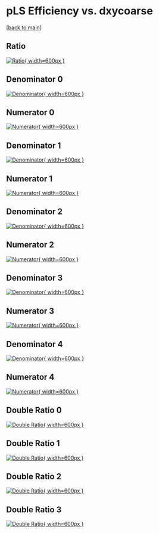 # pLS Efficiency vs. dxycoarse

[[back to main](./)]



## Ratio

[![Ratio](../mtv/var/pLS_vtr_13_0_eff_dxycoarse.png){ width=600px }](../mtv/var/pLS_vtr_13_0_eff_dxycoarse.pdf)

## Denominator 0

[![Denominator](../mtv/den/pLS_vtr_13_0_eff_dxycoarse_den0.png){ width=600px }](../mtv/den/pLS_vtr_13_0_eff_dxycoarse_den0.pdf)

## Numerator 0

[![Numerator](../mtv/num/pLS_vtr_13_0_eff_dxycoarse_num0.png){ width=600px }](../mtv/num/pLS_vtr_13_0_eff_dxycoarse_num0.pdf)

## Denominator 1

[![Denominator](../mtv/den/pLS_vtr_13_0_eff_dxycoarse_den1.png){ width=600px }](../mtv/den/pLS_vtr_13_0_eff_dxycoarse_den1.pdf)

## Numerator 1

[![Numerator](../mtv/num/pLS_vtr_13_0_eff_dxycoarse_num1.png){ width=600px }](../mtv/num/pLS_vtr_13_0_eff_dxycoarse_num1.pdf)

## Denominator 2

[![Denominator](../mtv/den/pLS_vtr_13_0_eff_dxycoarse_den2.png){ width=600px }](../mtv/den/pLS_vtr_13_0_eff_dxycoarse_den2.pdf)

## Numerator 2

[![Numerator](../mtv/num/pLS_vtr_13_0_eff_dxycoarse_num2.png){ width=600px }](../mtv/num/pLS_vtr_13_0_eff_dxycoarse_num2.pdf)

## Denominator 3

[![Denominator](../mtv/den/pLS_vtr_13_0_eff_dxycoarse_den3.png){ width=600px }](../mtv/den/pLS_vtr_13_0_eff_dxycoarse_den3.pdf)

## Numerator 3

[![Numerator](../mtv/num/pLS_vtr_13_0_eff_dxycoarse_num3.png){ width=600px }](../mtv/num/pLS_vtr_13_0_eff_dxycoarse_num3.pdf)

## Denominator 4

[![Denominator](../mtv/den/pLS_vtr_13_0_eff_dxycoarse_den4.png){ width=600px }](../mtv/den/pLS_vtr_13_0_eff_dxycoarse_den4.pdf)

## Numerator 4

[![Numerator](../mtv/num/pLS_vtr_13_0_eff_dxycoarse_num4.png){ width=600px }](../mtv/num/pLS_vtr_13_0_eff_dxycoarse_num4.pdf)

## Double Ratio 0

[![Double Ratio](../mtv/ratio/pLS_vtr_13_0_eff_dxycoarse_ratio0.png){ width=600px }](../mtv/ratio/pLS_vtr_13_0_eff_dxycoarse_ratio0.pdf)

## Double Ratio 1

[![Double Ratio](../mtv/ratio/pLS_vtr_13_0_eff_dxycoarse_ratio1.png){ width=600px }](../mtv/ratio/pLS_vtr_13_0_eff_dxycoarse_ratio1.pdf)

## Double Ratio 2

[![Double Ratio](../mtv/ratio/pLS_vtr_13_0_eff_dxycoarse_ratio2.png){ width=600px }](../mtv/ratio/pLS_vtr_13_0_eff_dxycoarse_ratio2.pdf)

## Double Ratio 3

[![Double Ratio](../mtv/ratio/pLS_vtr_13_0_eff_dxycoarse_ratio3.png){ width=600px }](../mtv/ratio/pLS_vtr_13_0_eff_dxycoarse_ratio3.pdf)

